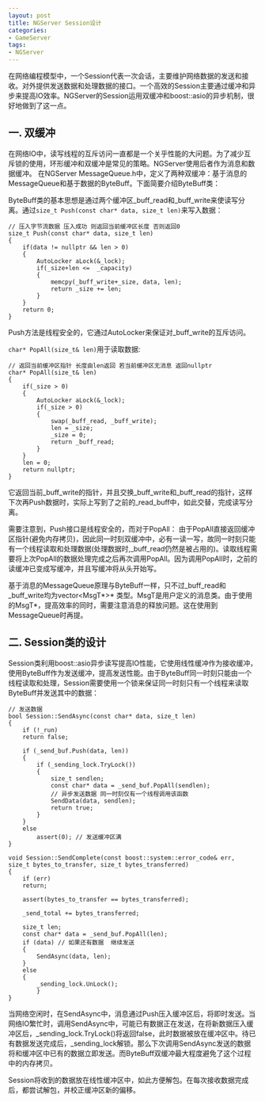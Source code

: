 ```yaml
---
layout: post
title: NGServer Session设计
categories:
- GameServer
tags:
- NGServer
---
```


在网络编程模型中，一个Session代表一次会话，主要维护网络数据的发送和接收。对外提供发送数据和处理数据的接口。一个高效的Session主要通过缓冲和异步来提高IO效率。NGServer的Session运用双缓冲和boost::asio的异步机制，很好地做到了这一点。

<!--more-->

## 一. 双缓冲
在网络IO中，读写线程的互斥访问一直都是一个关乎性能的大问题。为了减少互斥锁的使用，环形缓冲和双缓冲是常见的策略。NGServer使用后者作为消息和数据缓冲。
在NGServer MessageQueue.h中，定义了两种双缓冲：基于消息的MessageQueue和基于数据的ByteBuff。下面简要介绍ByteBuff类：

ByteBuff类的基本思想是通过两个缓冲区\_buff\_read和\_buff\_write来使读写分离。通过`size_t Push(const char* data, size_t len)`来写入数据：

```
// 压入字节流数据 压入成功 则返回当前缓冲区长度 否则返回0
size_t Push(const char* data, size_t len)
{
	if(data != nullptr && len > 0)
	{
		AutoLocker aLock(&_lock);
		if(_size+len <=  _capacity)
		{
			memcpy(_buff_write+_size, data, len);
			return _size += len;
		}
	}
	return 0;
}
```

Push方法是线程安全的，它通过AutoLocker来保证对\_buff\_write的互斥访问。
  
`char* PopAll(size_t& len)`用于读取数据:

```
// 返回当前缓冲区指针 长度由len返回 若当前缓冲区无消息 返回nullptr
char* PopAll(size_t& len)
{
	if(_size > 0)
	{
		AutoLocker aLock(&_lock);
		if(_size > 0)
		{
			swap(_buff_read, _buff_write);
			len = _size;
			_size = 0;
			return _buff_read;
		}
	}
    len = 0;
	return nullptr;
}
```
	
它返回当前\_buff\_write的指针，并且交换\_buff\_write和\_buff\_read的指针，这样下次再Push数据时，实际上写到了之前的\_read\_buff中，如此交替，完成读写分离。

需要注意到，Push接口是线程安全的，而对于PopAll：
由于PopAll直接返回缓冲区指针(避免内存拷贝)，因此同一时刻双缓冲中，必有一读一写，故同一时刻只能有一个线程读取和处理数据(处理数据时,\_buff\_read仍然是被占用的)。读取线程需要将上次PopAll的数据处理完成之后再次调用PopAll。因为调用PopAll时，之前的读缓冲已变成写缓冲，并且写缓冲将从头开始写。

基于消息的MessageQueue原理与ByteBuff一样，只不过\_buff\_read和\_buff\_write均为vector<MsgT\*>\* 类型。MsgT是用户定义的消息类。由于使用的MsgT*，提高效率的同时，需要注意消息的释放问题。这在使用到MessageQueue时再提。

## 二. Session类的设计

Session类利用boost::asio异步读写提高IO性能，它使用线性缓冲作为接收缓冲，使用ByteBuff作为发送缓冲，提高发送性能。由于ByteBuff同一时刻只能由一个线程读取和处理，Session需要使用一个锁来保证同一时刻只有一个线程来读取ByteBuff并发送其中的数据：

```
// 发送数据
bool Session::SendAsync(const char* data, size_t len)
{
	if (!_run)
	return false;

	if (_send_buf.Push(data, len))
	{
		if (_sending_lock.TryLock())
		{
			size_t sendlen;
			const char* data = _send_buf.PopAll(sendlen);
			// 异步发送数据 同一时刻仅有一个线程调用该函数
			SendData(data, sendlen);
			return true;
		}
	}
	else
		assert(0); // 发送缓冲区满
}

void Session::SendComplete(const boost::system::error_code& err, size_t bytes_to_transfer, size_t bytes_transferred)
{
	if (err)
	return;

	assert(bytes_to_transfer == bytes_transferred);

	_send_total += bytes_transferred;

	size_t len;
	const char* data = _send_buf.PopAll(len);
	if (data) // 如果还有数据  继续发送
	{
		SendAsync(data, len);
	}
	else
	{
		_sending_lock.UnLock();
	 	}
}
```
    
当网络空闲时，在SendAsync中，消息通过Push压入缓冲区后，将即时发送。当网络IO繁忙时，调用SendAsync中，可能已有数据正在发送，在将新数据压入缓冲区后，_sending_lock.TryLock()将返回false，此时数据被放在缓冲区中。待已有数据发送完成后，_sending_lock解锁。那么下次调用SendAsync发送的数据将和缓冲区中已有的数据立即发送。而ByteBuff双缓冲最大程度避免了这个过程中的内存拷贝。

Session将收到的数据放在线性缓冲区中，如此方便解包。在每次接收数据完成后，都尝试解包，并校正缓冲区新的偏移。
